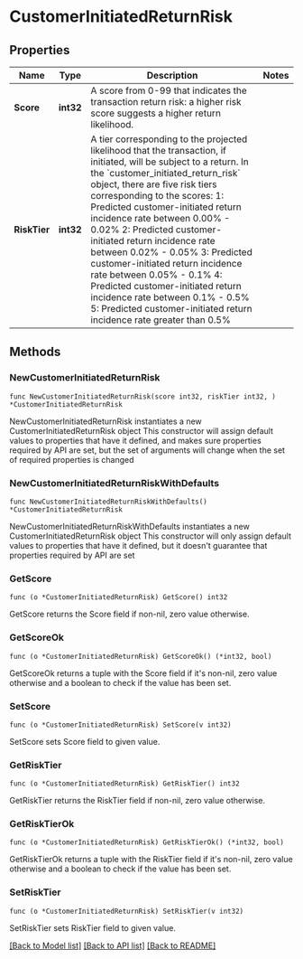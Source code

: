 # CustomerInitiatedReturnRisk

## Properties

Name | Type | Description | Notes
------------ | ------------- | ------------- | -------------
**Score** | **int32** | A score from 0-99 that indicates the transaction return risk: a higher risk score suggests a higher return likelihood. | 
**RiskTier** | **int32** | A tier corresponding to the projected likelihood that the transaction, if initiated, will be subject to a return.  In the &#x60;customer_initiated_return_risk&#x60; object, there are five risk tiers corresponding to the scores:   1: Predicted customer-initiated return incidence rate between 0.00% - 0.02%   2: Predicted customer-initiated return incidence rate between 0.02% - 0.05%   3: Predicted customer-initiated return incidence rate between 0.05% - 0.1%   4: Predicted customer-initiated return incidence rate between 0.1% - 0.5%   5: Predicted customer-initiated return incidence rate greater than 0.5%  | 

## Methods

### NewCustomerInitiatedReturnRisk

`func NewCustomerInitiatedReturnRisk(score int32, riskTier int32, ) *CustomerInitiatedReturnRisk`

NewCustomerInitiatedReturnRisk instantiates a new CustomerInitiatedReturnRisk object
This constructor will assign default values to properties that have it defined,
and makes sure properties required by API are set, but the set of arguments
will change when the set of required properties is changed

### NewCustomerInitiatedReturnRiskWithDefaults

`func NewCustomerInitiatedReturnRiskWithDefaults() *CustomerInitiatedReturnRisk`

NewCustomerInitiatedReturnRiskWithDefaults instantiates a new CustomerInitiatedReturnRisk object
This constructor will only assign default values to properties that have it defined,
but it doesn't guarantee that properties required by API are set

### GetScore

`func (o *CustomerInitiatedReturnRisk) GetScore() int32`

GetScore returns the Score field if non-nil, zero value otherwise.

### GetScoreOk

`func (o *CustomerInitiatedReturnRisk) GetScoreOk() (*int32, bool)`

GetScoreOk returns a tuple with the Score field if it's non-nil, zero value otherwise
and a boolean to check if the value has been set.

### SetScore

`func (o *CustomerInitiatedReturnRisk) SetScore(v int32)`

SetScore sets Score field to given value.


### GetRiskTier

`func (o *CustomerInitiatedReturnRisk) GetRiskTier() int32`

GetRiskTier returns the RiskTier field if non-nil, zero value otherwise.

### GetRiskTierOk

`func (o *CustomerInitiatedReturnRisk) GetRiskTierOk() (*int32, bool)`

GetRiskTierOk returns a tuple with the RiskTier field if it's non-nil, zero value otherwise
and a boolean to check if the value has been set.

### SetRiskTier

`func (o *CustomerInitiatedReturnRisk) SetRiskTier(v int32)`

SetRiskTier sets RiskTier field to given value.



[[Back to Model list]](../README.md#documentation-for-models) [[Back to API list]](../README.md#documentation-for-api-endpoints) [[Back to README]](../README.md)


